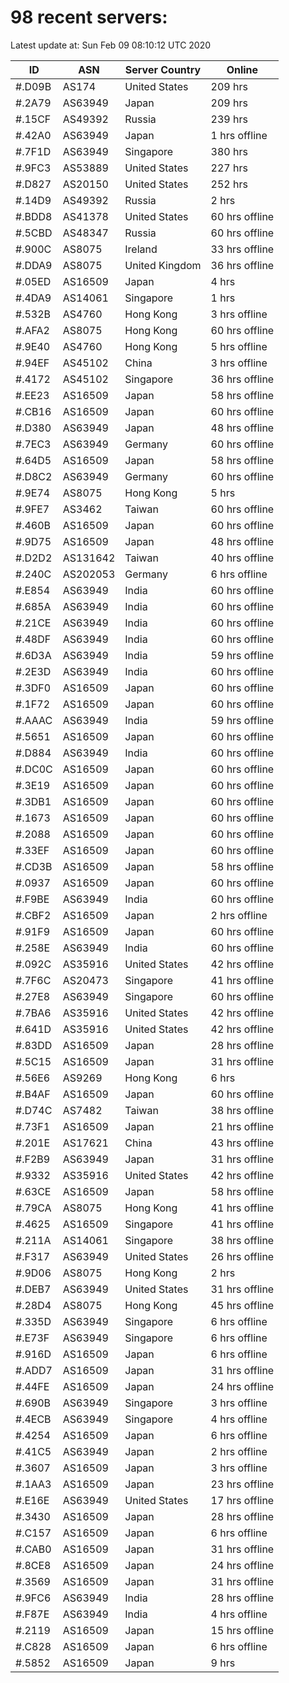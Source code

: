 # 98 recent servers:

Latest update at: Sun Feb 09 08:10:12 UTC 2020

| ID | ASN | Server Country | Online |
| -- | --- | -------------- | ------ |
| #.D09B | AS174 | United States | 209 hrs |
| #.2A79 | AS63949 | Japan | 209 hrs |
| #.15CF | AS49392 | Russia | 239 hrs |
| #.42A0 | AS63949 | Japan | 1 hrs offline |
| #.7F1D | AS63949 | Singapore | 380 hrs |
| #.9FC3 | AS53889 | United States | 227 hrs |
| #.D827 | AS20150 | United States | 252 hrs |
| #.14D9 | AS49392 | Russia | 2 hrs |
| #.BDD8 | AS41378 | United States | 60 hrs offline |
| #.5CBD | AS48347 | Russia | 60 hrs offline |
| #.900C | AS8075 | Ireland | 33 hrs offline |
| #.DDA9 | AS8075 | United Kingdom | 36 hrs offline |
| #.05ED | AS16509 | Japan | 4 hrs |
| #.4DA9 | AS14061 | Singapore | 1 hrs |
| #.532B | AS4760 | Hong Kong | 3 hrs offline |
| #.AFA2 | AS8075 | Hong Kong | 60 hrs offline |
| #.9E40 | AS4760 | Hong Kong | 5 hrs offline |
| #.94EF | AS45102 | China | 3 hrs offline |
| #.4172 | AS45102 | Singapore | 36 hrs offline |
| #.EE23 | AS16509 | Japan | 58 hrs offline |
| #.CB16 | AS16509 | Japan | 60 hrs offline |
| #.D380 | AS63949 | Japan | 48 hrs offline |
| #.7EC3 | AS63949 | Germany | 60 hrs offline |
| #.64D5 | AS16509 | Japan | 58 hrs offline |
| #.D8C2 | AS63949 | Germany | 60 hrs offline |
| #.9E74 | AS8075 | Hong Kong | 5 hrs |
| #.9FE7 | AS3462 | Taiwan | 60 hrs offline |
| #.460B | AS16509 | Japan | 60 hrs offline |
| #.9D75 | AS16509 | Japan | 48 hrs offline |
| #.D2D2 | AS131642 | Taiwan | 40 hrs offline |
| #.240C | AS202053 | Germany | 6 hrs offline |
| #.E854 | AS63949 | India | 60 hrs offline |
| #.685A | AS63949 | India | 60 hrs offline |
| #.21CE | AS63949 | India | 60 hrs offline |
| #.48DF | AS63949 | India | 60 hrs offline |
| #.6D3A | AS63949 | India | 59 hrs offline |
| #.2E3D | AS63949 | India | 60 hrs offline |
| #.3DF0 | AS16509 | Japan | 60 hrs offline |
| #.1F72 | AS16509 | Japan | 60 hrs offline |
| #.AAAC | AS63949 | India | 59 hrs offline |
| #.5651 | AS16509 | Japan | 60 hrs offline |
| #.D884 | AS63949 | India | 60 hrs offline |
| #.DC0C | AS16509 | Japan | 60 hrs offline |
| #.3E19 | AS16509 | Japan | 60 hrs offline |
| #.3DB1 | AS16509 | Japan | 60 hrs offline |
| #.1673 | AS16509 | Japan | 60 hrs offline |
| #.2088 | AS16509 | Japan | 60 hrs offline |
| #.33EF | AS16509 | Japan | 60 hrs offline |
| #.CD3B | AS16509 | Japan | 58 hrs offline |
| #.0937 | AS16509 | Japan | 60 hrs offline |
| #.F9BE | AS63949 | India | 60 hrs offline |
| #.CBF2 | AS16509 | Japan | 2 hrs offline |
| #.91F9 | AS16509 | Japan | 60 hrs offline |
| #.258E | AS63949 | India | 60 hrs offline |
| #.092C | AS35916 | United States | 42 hrs offline |
| #.7F6C | AS20473 | Singapore | 41 hrs offline |
| #.27E8 | AS63949 | Singapore | 60 hrs offline |
| #.7BA6 | AS35916 | United States | 42 hrs offline |
| #.641D | AS35916 | United States | 42 hrs offline |
| #.83DD | AS16509 | Japan | 28 hrs offline |
| #.5C15 | AS16509 | Japan | 31 hrs offline |
| #.56E6 | AS9269 | Hong Kong | 6 hrs |
| #.B4AF | AS16509 | Japan | 60 hrs offline |
| #.D74C | AS7482 | Taiwan | 38 hrs offline |
| #.73F1 | AS16509 | Japan | 21 hrs offline |
| #.201E | AS17621 | China | 43 hrs offline |
| #.F2B9 | AS63949 | Japan | 31 hrs offline |
| #.9332 | AS35916 | United States | 42 hrs offline |
| #.63CE | AS16509 | Japan | 58 hrs offline |
| #.79CA | AS8075 | Hong Kong | 41 hrs offline |
| #.4625 | AS16509 | Singapore | 41 hrs offline |
| #.211A | AS14061 | Singapore | 38 hrs offline |
| #.F317 | AS63949 | United States | 26 hrs offline |
| #.9D06 | AS8075 | Hong Kong | 2 hrs |
| #.DEB7 | AS63949 | United States | 31 hrs offline |
| #.28D4 | AS8075 | Hong Kong | 45 hrs offline |
| #.335D | AS63949 | Singapore | 6 hrs offline |
| #.E73F | AS63949 | Singapore | 6 hrs offline |
| #.916D | AS16509 | Japan | 6 hrs offline |
| #.ADD7 | AS16509 | Japan | 31 hrs offline |
| #.44FE | AS16509 | Japan | 24 hrs offline |
| #.690B | AS63949 | Singapore | 3 hrs offline |
| #.4ECB | AS63949 | Singapore | 4 hrs offline |
| #.4254 | AS16509 | Japan | 6 hrs offline |
| #.41C5 | AS63949 | Japan | 2 hrs offline |
| #.3607 | AS16509 | Japan | 3 hrs offline |
| #.1AA3 | AS16509 | Japan | 23 hrs offline |
| #.E16E | AS63949 | United States | 17 hrs offline |
| #.3430 | AS16509 | Japan | 28 hrs offline |
| #.C157 | AS16509 | Japan | 6 hrs offline |
| #.CAB0 | AS16509 | Japan | 31 hrs offline |
| #.8CE8 | AS16509 | Japan | 24 hrs offline |
| #.3569 | AS16509 | Japan | 31 hrs offline |
| #.9FC6 | AS63949 | India | 28 hrs offline |
| #.F87E | AS63949 | India | 4 hrs offline |
| #.2119 | AS16509 | Japan | 15 hrs offline |
| #.C828 | AS16509 | Japan | 6 hrs offline |
| #.5852 | AS16509 | Japan | 9 hrs |

